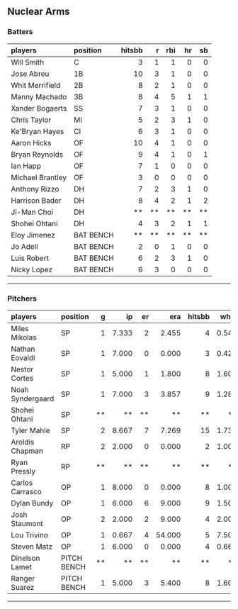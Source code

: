 ## Nuclear Arms

### Batters

 
|players          |position  | hitsbb|  r| rbi| hr| sb| 
|:----------------|:---------|------:|--:|---:|--:|--:| 
|Will Smith       |C         |      3|  1|   1|  0|  0| 
|Jose Abreu       |1B        |     10|  3|   1|  0|  0| 
|Whit Merrifield  |2B        |      8|  2|   1|  0|  0| 
|Manny Machado    |3B        |      8|  4|   5|  1|  1| 
|Xander Bogaerts  |SS        |      7|  3|   1|  0|  0| 
|Chris Taylor     |MI        |      5|  2|   3|  1|  0| 
|Ke'Bryan Hayes   |CI        |      6|  3|   1|  0|  0| 
|Aaron Hicks      |OF        |     10|  4|   1|  0|  0| 
|Bryan Reynolds   |OF        |      9|  4|   1|  0|  1| 
|Ian Happ         |OF        |      7|  1|   0|  0|  0| 
|Michael Brantley |OF        |      3|  0|   0|  0|  0| 
|Anthony Rizzo    |DH        |      7|  2|   3|  1|  0| 
|Harrison Bader   |DH        |      8|  4|   2|  1|  2| 
|Ji-Man Choi      |DH        |     **| **|  **| **| **| 
|Shohei Ohtani    |DH        |      4|  3|   2|  1|  1| 
|Eloy Jimenez     |BAT BENCH |     **| **|  **| **| **| 
|Jo Adell         |BAT BENCH |      2|  0|   1|  0|  0| 
|Luis Robert      |BAT BENCH |      6|  2|   3|  1|  0| 
|Nicky Lopez      |BAT BENCH |      6|  3|   0|  0|  0| 

* * *

### Pitchers

 
|players          |position    |  g|    ip| er|    era| hitsbb|  whip| so|  w| sv| 
|:----------------|:-----------|--:|-----:|--:|------:|------:|-----:|--:|--:|--:| 
|Miles Mikolas    |SP          |  1| 7.333|  2|  2.455|      4| 0.545|  7|  0|  0| 
|Nathan Eovaldi   |SP          |  1| 7.000|  0|  0.000|      3| 0.429|  8|  0|  0| 
|Nestor Cortes    |SP          |  1| 5.000|  1|  1.800|      8| 1.600|  3|  1|  0| 
|Noah Syndergaard |SP          |  1| 7.000|  3|  3.857|      9| 1.286|  3|  0|  0| 
|Shohei Ohtani    |SP          | **|    **| **|     **|     **|    **| **| **| **| 
|Tyler Mahle      |SP          |  2| 8.667|  7|  7.269|     15| 1.731|  7|  0|  0| 
|Aroldis Chapman  |RP          |  2| 2.000|  0|  0.000|      2| 1.000|  0|  0|  2| 
|Ryan Pressly     |RP          | **|    **| **|     **|     **|    **| **| **| **| 
|Carlos Carrasco  |OP          |  1| 8.000|  0|  0.000|      8| 1.000|  5|  1|  0| 
|Dylan Bundy      |OP          |  1| 6.000|  6|  9.000|      9| 1.500|  7|  0|  0| 
|Josh Staumont    |OP          |  2| 2.000|  2|  9.000|      4| 2.000|  2|  0|  0| 
|Lou Trivino      |OP          |  1| 0.667|  4| 54.000|      5| 7.500|  0|  0|  0| 
|Steven Matz      |OP          |  1| 6.000|  0|  0.000|      4| 0.667|  4|  1|  0| 
|Dinelson Lamet   |PITCH BENCH | **|    **| **|     **|     **|    **| **| **| **| 
|Ranger Suarez    |PITCH BENCH |  1| 5.000|  3|  5.400|      8| 1.600|  3|  0|  0| 


* * *


